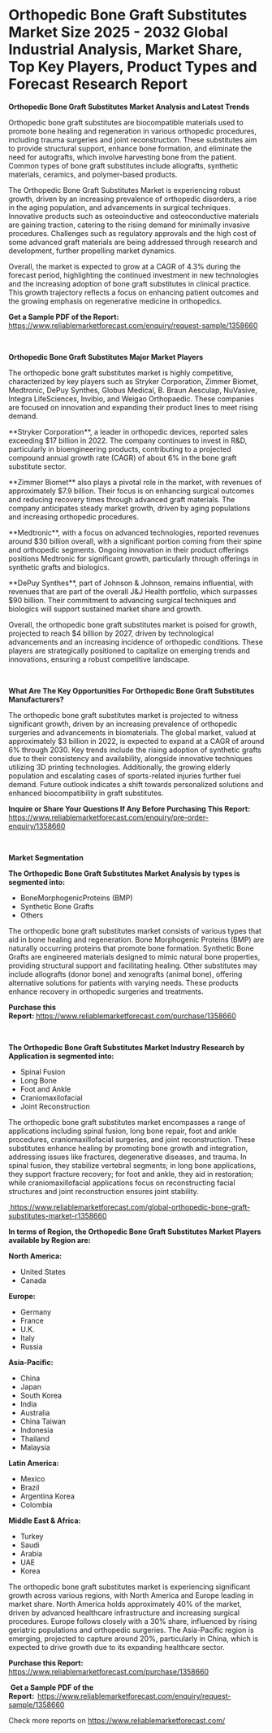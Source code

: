 <p><h1>Orthopedic Bone Graft Substitutes Market Size 2025 - 2032 Global Industrial Analysis, Market Share, Top Key Players, Product Types and Forecast Research Report</h1></p><p><strong>Orthopedic Bone Graft Substitutes Market Analysis and Latest Trends</strong></p>
<p><p>Orthopedic bone graft substitutes are biocompatible materials used to promote bone healing and regeneration in various orthopedic procedures, including trauma surgeries and joint reconstruction. These substitutes aim to provide structural support, enhance bone formation, and eliminate the need for autografts, which involve harvesting bone from the patient. Common types of bone graft substitutes include allografts, synthetic materials, ceramics, and polymer-based products.</p><p>The Orthopedic Bone Graft Substitutes Market is experiencing robust growth, driven by an increasing prevalence of orthopedic disorders, a rise in the aging population, and advancements in surgical techniques. Innovative products such as osteoinductive and osteoconductive materials are gaining traction, catering to the rising demand for minimally invasive procedures. Challenges such as regulatory approvals and the high cost of some advanced graft materials are being addressed through research and development, further propelling market dynamics.</p><p>Overall, the market is expected to grow at a CAGR of 4.3% during the forecast period, highlighting the continued investment in new technologies and the increasing adoption of bone graft substitutes in clinical practice. This growth trajectory reflects a focus on enhancing patient outcomes and the growing emphasis on regenerative medicine in orthopedics.</p></p>
<p><strong>Get a Sample PDF of the Report:&nbsp;</strong> <a href="https://www.reliablemarketforecast.com/enquiry/request-sample/1358660?utm_campaign=2308&utm_medium=2&utm_source=Github&utm_content=ia&utm_term=24032025&utm_id=orthopedic-bone-graft-substitutes">https://www.reliablemarketforecast.com/enquiry/request-sample/1358660</a></p>
<p>&nbsp;</p>
<p><strong>Orthopedic Bone Graft Substitutes Major Market Players</strong></p>
<p><p>The orthopedic bone graft substitutes market is highly competitive, characterized by key players such as Stryker Corporation, Zimmer Biomet, Medtronic, DePuy Synthes, Globus Medical, B. Braun Aesculap, NuVasive, Integra LifeSciences, Invibio, and Weigao Orthopaedic. These companies are focused on innovation and expanding their product lines to meet rising demand.</p><p>**Stryker Corporation**, a leader in orthopedic devices, reported sales exceeding $17 billion in 2022. The company continues to invest in R&D, particularly in bioengineering products, contributing to a projected compound annual growth rate (CAGR) of about 6% in the bone graft substitute sector.</p><p>**Zimmer Biomet** also plays a pivotal role in the market, with revenues of approximately $7.9 billion. Their focus is on enhancing surgical outcomes and reducing recovery times through advanced graft materials. The company anticipates steady market growth, driven by aging populations and increasing orthopedic procedures.</p><p>**Medtronic**, with a focus on advanced technologies, reported revenues around $30 billion overall, with a significant portion coming from their spine and orthopedic segments. Ongoing innovation in their product offerings positions Medtronic for significant growth, particularly through offerings in synthetic grafts and biologics.</p><p>**DePuy Synthes**, part of Johnson & Johnson, remains influential, with revenues that are part of the overall J&J Health portfolio, which surpasses $90 billion. Their commitment to advancing surgical techniques and biologics will support sustained market share and growth.</p><p>Overall, the orthopedic bone graft substitutes market is poised for growth, projected to reach $4 billion by 2027, driven by technological advancements and an increasing incidence of orthopedic conditions. These players are strategically positioned to capitalize on emerging trends and innovations, ensuring a robust competitive landscape.</p></p>
<p>&nbsp;</p>
<p><strong>What Are The Key Opportunities For Orthopedic Bone Graft Substitutes Manufacturers?</strong></p>
<p><p>The orthopedic bone graft substitutes market is projected to witness significant growth, driven by an increasing prevalence of orthopedic surgeries and advancements in biomaterials. The global market, valued at approximately $3 billion in 2022, is expected to expand at a CAGR of around 6% through 2030. Key trends include the rising adoption of synthetic grafts due to their consistency and availability, alongside innovative techniques utilizing 3D printing technologies. Additionally, the growing elderly population and escalating cases of sports-related injuries further fuel demand. Future outlook indicates a shift towards personalized solutions and enhanced biocompatibility in graft substitutes.</p></p>
<p><strong>Inquire or Share Your Questions If Any Before Purchasing This Report:</strong> <a href="https://www.reliablemarketforecast.com/enquiry/pre-order-enquiry/1358660?utm_campaign=2308&utm_medium=2&utm_source=Github&utm_content=ia&utm_term=24032025&utm_id=orthopedic-bone-graft-substitutes">https://www.reliablemarketforecast.com/enquiry/pre-order-enquiry/1358660</a></p>
<p>&nbsp;</p>
<p><strong>Market Segmentation</strong></p>
<p><strong>The Orthopedic Bone Graft Substitutes Market Analysis by types is segmented into:</strong></p>
<p><ul><li>BoneMorphogenicProteins (BMP)</li><li>Synthetic Bone Grafts</li><li>Others</li></ul></p>
<p><p>The orthopedic bone graft substitutes market consists of various types that aid in bone healing and regeneration. Bone Morphogenic Proteins (BMP) are naturally occurring proteins that promote bone formation. Synthetic Bone Grafts are engineered materials designed to mimic natural bone properties, providing structural support and facilitating healing. Other substitutes may include allografts (donor bone) and xenografts (animal bone), offering alternative solutions for patients with varying needs. These products enhance recovery in orthopedic surgeries and treatments.</p></p>
<p><strong>Purchase this Report:&nbsp;</strong><a href="https://www.reliablemarketforecast.com/purchase/1358660?utm_campaign=2308&utm_medium=2&utm_source=Github&utm_content=ia&utm_term=24032025&utm_id=orthopedic-bone-graft-substitutes">https://www.reliablemarketforecast.com/purchase/1358660</a></p>
<p>&nbsp;</p>
<p><strong>The Orthopedic Bone Graft Substitutes Market Industry Research by Application is segmented into:</strong></p>
<p><ul><li>Spinal Fusion</li><li>Long Bone</li><li>Foot and Ankle</li><li>Craniomaxilofacial</li><li>Joint Reconstruction</li></ul></p>
<p><p>The orthopedic bone graft substitutes market encompasses a range of applications including spinal fusion, long bone repair, foot and ankle procedures, craniomaxillofacial surgeries, and joint reconstruction. These substitutes enhance healing by promoting bone growth and integration, addressing issues like fractures, degenerative diseases, and trauma. In spinal fusion, they stabilize vertebral segments; in long bone applications, they support fracture recovery; for foot and ankle, they aid in restoration; while craniomaxillofacial applications focus on reconstructing facial structures and joint reconstruction ensures joint stability.</p></p>
<p><a href="https://www.reliablemarketforecast.com/global-orthopedic-bone-graft-substitutes-market-r1358660?utm_campaign=2308&utm_medium=2&utm_source=Github&utm_content=ia&utm_term=24032025&utm_id=orthopedic-bone-graft-substitutes">&nbsp;https://www.reliablemarketforecast.com/global-orthopedic-bone-graft-substitutes-market-r1358660</a></p>
<p><strong>In terms of Region, the Orthopedic Bone Graft Substitutes Market Players available by Region are:</strong></p>
<p>
    <p> <strong> North America: </strong>
        <ul>
            <li>United States</li>
            <li>Canada</li>
        </ul>
        </p> 
    <p> <strong> Europe: </strong>
        <ul>
            <li>Germany</li>
            <li>France</li>
            <li>U.K.</li>
            <li>Italy</li>
            <li>Russia</li>
        </ul>
        </p> 
    <p> <strong> Asia-Pacific: </strong>
        <ul>
            <li>China</li>
            <li>Japan</li>
            <li>South Korea</li>
            <li>India</li>
            <li>Australia</li>
            <li>China Taiwan</li>
            <li>Indonesia</li>
            <li>Thailand</li>
            <li>Malaysia</li>
        </ul>
        </p> 
    <p> <strong> Latin America: </strong>
        <ul>
            <li>Mexico</li>
            <li>Brazil</li>
            <li>Argentina Korea</li>
            <li>Colombia</li>
        </ul>
        </p> 
    <p> <strong> Middle East & Africa: </strong>
        <ul>
            <li>Turkey</li>
            <li>Saudi</li>
            <li>Arabia</li>
            <li>UAE</li>
            <li>Korea</li>
        </ul>
    </p>
    </p>
<p><p>The orthopedic bone graft substitutes market is experiencing significant growth across various regions, with North America and Europe leading in market share. North America holds approximately 40% of the market, driven by advanced healthcare infrastructure and increasing surgical procedures. Europe follows closely with a 30% share, influenced by rising geriatric populations and orthopedic surgeries. The Asia-Pacific region is emerging, projected to capture around 20%, particularly in China, which is expected to drive growth due to its expanding healthcare sector.</p></p>
<p><strong>Purchase this Report: </strong><a href="https://www.reliablemarketforecast.com/purchase/1358660?utm_campaign=2308&utm_medium=2&utm_source=Github&utm_content=ia&utm_term=24032025&utm_id=orthopedic-bone-graft-substitutes">https://www.reliablemarketforecast.com/purchase/1358660</a></p>
<p>&nbsp;<strong>Get a Sample PDF of the Report:&nbsp;&nbsp;</strong><a href="https://www.reliablemarketforecast.com/enquiry/request-sample/1358660?utm_campaign=2308&utm_medium=2&utm_source=Github&utm_content=ia&utm_term=24032025&utm_id=orthopedic-bone-graft-substitutes">https://www.reliablemarketforecast.com/enquiry/request-sample/1358660</a></p>
<p><strong></strong></p>
<p>Check more reports on <a href="https://www.reliablemarketforecast.com/?utm_campaign=2308&utm_medium=2&utm_source=Github&utm_content=ia&utm_term=24032025&utm_id=orthopedic-bone-graft-substitutes">https://www.reliablemarketforecast.com/</a></p>
